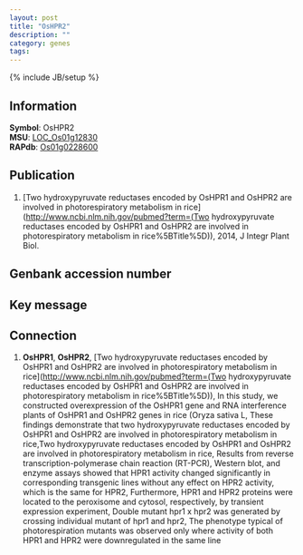 ```yaml
---
layout: post
title: "OsHPR2"
description: ""
category: genes
tags: 
---
```

{% include JB/setup %}

## Information
__Symbol__: OsHPR2  
__MSU__: [LOC_Os01g12830](http://rice.plantbiology.msu.edu/cgi-bin/ORF_infopage.cgi?orf=LOC_Os01g12830)  
__RAPdb__: [Os01g0228600](http://rapdb.dna.affrc.go.jp/viewer/gbrowse_details/irgsp1?name=Os01g0228600)  

## Publication
1. [Two hydroxypyruvate reductases encoded by OsHPR1 and OsHPR2 are involved in photorespiratory metabolism in rice](http://www.ncbi.nlm.nih.gov/pubmed?term=(Two hydroxypyruvate reductases encoded by OsHPR1 and OsHPR2 are involved in photorespiratory metabolism in rice%5BTitle%5D)), 2014, J Integr Plant Biol.

## Genbank accession number

## Key message

## Connection
1. __OsHPR1__, __OsHPR2__, [Two hydroxypyruvate reductases encoded by OsHPR1 and OsHPR2 are involved in photorespiratory metabolism in rice](http://www.ncbi.nlm.nih.gov/pubmed?term=(Two hydroxypyruvate reductases encoded by OsHPR1 and OsHPR2 are involved in photorespiratory metabolism in rice%5BTitle%5D)),  In this study, we constructed overexpression of the OsHPR1 gene and RNA interference plants of OsHPR1 and OsHPR2 genes in rice (Oryza sativa L, These findings demonstrate that two hydroxypyruvate reductases encoded by OsHPR1 and OsHPR2 are involved in photorespiratory metabolism in rice,Two hydroxypyruvate reductases encoded by OsHPR1 and OsHPR2 are involved in photorespiratory metabolism in rice, Results from reverse transcription-polymerase chain reaction (RT-PCR), Western blot, and enzyme assays showed that HPR1 activity changed significantly in corresponding transgenic lines without any effect on HPR2 activity, which is the same for HPR2, Furthermore, HPR1 and HPR2 proteins were located to the peroxisome and cytosol, respectively, by transient expression experiment, Double mutant hpr1 x hpr2 was generated by crossing individual mutant of hpr1 and hpr2, The phenotype typical of photorespiration mutants was observed only where activity of both HPR1 and HPR2 were downregulated in the same line


